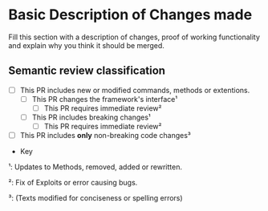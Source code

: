 # Basic Description of Changes made

Fill this section with a description of changes, proof of working functionality and explain why you think it should be merged.

## Semantic review classification

- [ ] This PR includes new or modified commands, methods or extentions.
  - [ ] This PR changes the framework's interface¹
    - [ ] This PR requires immediate review²
  - [ ] This PR includes breaking changes¹
    - [ ] This PR requires immediate review²

- [ ] This PR includes **only** non-breaking code changes³

- Key

¹: Updates to Methods, removed, added or rewritten.

²: Fix of Exploits or error causing bugs.

³: (Texts modified for conciseness or spelling errors)
